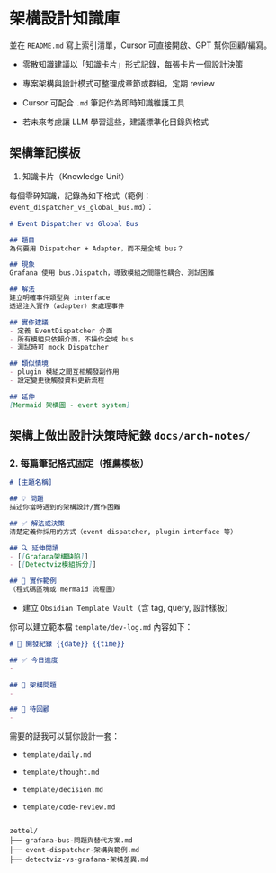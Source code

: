 # 架構設計知識庫
並在 `README.md` 寫上索引清單，Cursor 可直接開啟、GPT 幫你回顧/編寫。

- 零散知識建議以「知識卡片」形式記錄，每張卡片一個設計決策
    
- 專案架構與設計模式可整理成章節或群組，定期 review
    
- Cursor 可配合 `.md` 筆記作為即時知識維護工具
    
- 若未來考慮讓 LLM 學習這些，建議標準化目錄與格式

## 架構筆記模板

1. 知識卡片（Knowledge Unit）

每個零碎知識，記錄為如下格式（範例：`event_dispatcher_vs_global_bus.md`）：

```markdown
# Event Dispatcher vs Global Bus

## 題目
為何要用 Dispatcher + Adapter，而不是全域 bus？

## 現象
Grafana 使用 bus.Dispatch，導致模組之間隱性耦合、測試困難

## 解法
建立明確事件類型與 interface
透過注入實作（adapter）來處理事件

## 實作建議
- 定義 EventDispatcher 介面
- 所有模組只依賴介面，不操作全域 bus
- 測試時可 mock Dispatcher

## 類似情境
- plugin 模組之間互相觸發副作用
- 設定變更後觸發資料更新流程

## 延伸
[Mermaid 架構圖 - event system]
```

## 架構上做出設計決策時紀錄 `docs/arch-notes/`




### 2. 每篇筆記格式固定（推薦模板）

```markdown
# [主題名稱]

## 💡 問題
描述你當時遇到的架構設計/實作困難

## ✅ 解法或決策
清楚定義你採用的方式（event dispatcher, plugin interface 等）

## 🔍 延伸閱讀
- [[Grafana架構缺陷]]
- [[Detectviz模組拆分]]

## 📌 實作範例
（程式碼區塊或 mermaid 流程圖）
```


- 建立 `Obsidian Template Vault`（含 tag, query, 設計樣板）
   


你可以建立範本檔 `template/dev-log.md` 內容如下：

```markdown
# 🧠 開發紀錄 {{date}} {{time}}

## ✅ 今日進度
- 

## 🧩 架構問題
- 

## 🔄 待回顧
- 
```



需要的話我可以幫你設計一套：

- `template/daily.md`
    
- `template/thought.md`
    
- `template/decision.md`
    
- `template/code-review.md`
    


```

zettel/  
├── grafana-bus-問題與替代方案.md  
├── event-dispatcher-架構與範例.md  
├── detectviz-vs-grafana-架構差異.md

```

